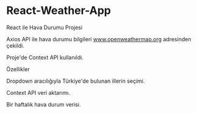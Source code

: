 # React-Weather-App
React ile Hava Durumu Projesi

Axios API ile hava durumu bilgileri www.openweathermap.org adresinden çekildi.

Proje'de Context API kullanıldı.


Özellikler

Dropdown aracılığıyla Türkiye'de bulunan illerin seçimi.

Context API veri aktarımı.

Bir haftalık hava durum verisi.



